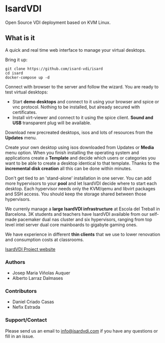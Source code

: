 # Isard**VDI**

Open Source VDI deployment based on KVM Linux. 

## What is it

A quick and real time web interface to manage your virtual desktops.

Bring it up:

```
git clone https://github.com/isard-vdi/isard
cd isard
docker-compose up -d
```

Connect with browser to the server and follow the wizard. You are ready 
to test virtual desktops:

- Start **demo desktops** and connect to it using your browser and spice or 
vnc protocol. Nothing to be installed, but already secured with certificates.
- Install virt-viewer and connect to it using the spice client. **Sound 
and USB** transparent plug will be available.

Download new precreated desktops, isos and lots of resources from the **Updates** menu.

Create your own desktop using isos downloaded from Updates or **Media** 
menu option. When you finish installing the operating system and 
applications create a **Template** and decide which users or categories 
you want to be able to create a desktop identical to that template. Thanks to the **incremental disk creation** all this can be done within 
minutes.

Don't get tied to an 'stand-alone' installation in one server. You can 
add more hypervisors to your **pool** and let IsardVDI decide where to 
start each desktop. Each hypervisor needs only the KVM/qemu and libvirt 
packages and SSH access. You should keep the storage shared between 
those hypervisors.

We currenly manage a **large IsardVDI infrastructure** at Escola del 
Treball in Barcelona. 3K students and teachers have IsardVDI available 
from our self-made pacemaker dual nas cluster and six hypervisors, 
ranging from top level intel server dual core mainboards to gigabyte 
gaming ones. 

We have experience in different **thin clients** that we use to lower renovation and 
consumption costs at classrooms.

[IsardVDI Project website](http://www.isardvdi.com/)

### Authors
+ Josep Maria Viñolas Auquer
+ Alberto Larraz Dalmases

### Contributors
+ Daniel Criado Casas
+ Nefix Estrada

### Support/Contact
Please send us an email to info@isardvdi.com if you have any questions or fill in an issue.
